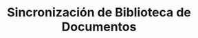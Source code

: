 ---
title: "Sincronización de Biblioteca de Documentos"
url: /es/sharepoint/sincronizacion-biblioteca-documentos/
weight: 30
type: docs
---